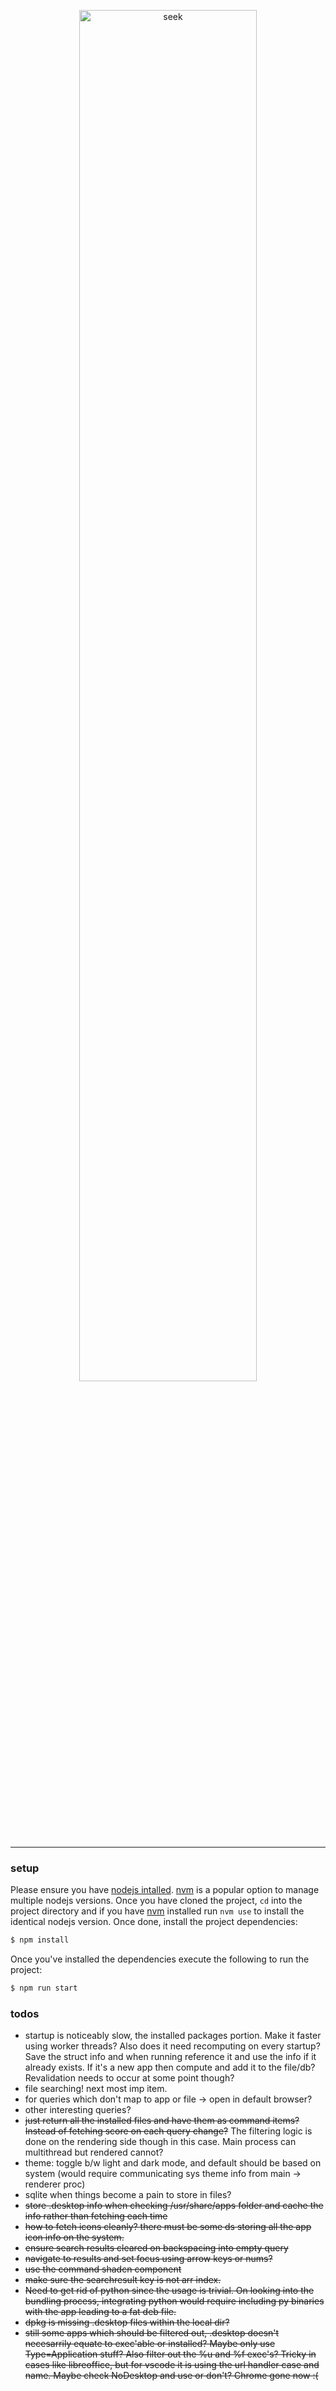 <p align="center">
    <img src="res/seek-demo-may24.gif" alt="seek" width="75%">
</p>

---

### setup
Please ensure you have [nodejs intalled](https://nodejs.org/en/download/package-manager). [nvm](https://github.com/nvm-sh/nvm) is a popular option to manage multiple nodejs versions. Once you have cloned the project, `cd` into the project directory and if you have [nvm](https://github.com/nvm-sh/nvm) installed run `nvm use` to install the identical nodejs version. Once done, install the project  dependencies:
```bash
$ npm install
```
Once you've installed the dependencies execute the following to run the project:
```bash
$ npm run start
```

### todos
* startup is noticeably slow, the installed packages portion. Make it faster using worker threads? Also does it need recomputing on every startup? Save the struct info and when running reference it and use the info if it already exists. If it's a new app then compute and add it to the file/db? Revalidation needs to occur at some point though?
* file searching! next most imp item.
* for queries which don't map to app or file -> open in default browser?
* other interesting queries?
* ~~just return all the installed files and have them as command items? Instead of fetching score on each query change?~~ The filtering logic is done on the rendering side though in this case. Main process can multithread but rendered cannot?
* theme: toggle b/w light and dark mode, and default should be based on system (would require communicating sys theme info from main -> renderer proc)
* sqlite when things become a pain to store in files?
* ~~store .desktop info when checking /usr/share/apps folder and cache the info rather than fetching each time~~
* ~~how to fetch icons cleanly? there must be some ds storing all the app icon info on the system.~~
* ~~ensure search results cleared on backspacing into empty query~~
* ~~navigate to results and set focus using arrow keys or nums?~~
* ~~use the command shadcn component~~
* ~~make sure the searchresult key is not arr index.~~
* ~~Need to get rid of python since the usage is trivial. On looking into the bundling process, integrating python would require including py binaries with the app leading to a fat deb file.~~
* ~~dpkg is missing .desktop files within the local dir?~~
* ~~still some apps which should be filtered out, .desktop doesn't necesarrily equate to exec'able or installed? Maybe only use Type=Application stuff? Also filter out the %u and %f exec's? Tricky in cases like libreoffice, but for vscode it is using the url handler case and name. Maybe check NoDesktop and use or don't? Chrome gone now :(~~